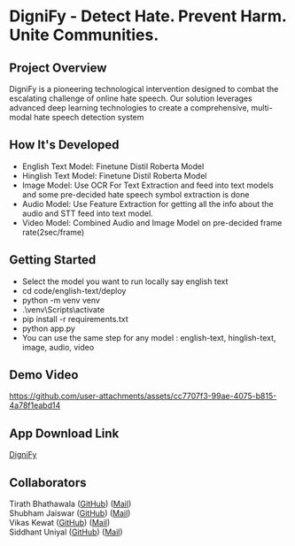 
# DigniFy - Detect Hate. Prevent Harm. Unite Communities.

## Project Overview
DigniFy is a pioneering technological intervention designed to combat the escalating challenge of online hate speech. Our solution leverages advanced deep learning technologies to create a comprehensive, multi-modal hate speech detection system

## How It's Developed
- English Text Model: Finetune Distil Roberta Model
- Hinglish Text Model: Finetune Distil Roberta Model
- Image Model: Use OCR For Text Extraction and feed into text models and some pre-decided hate speech symbol extraction is done
- Audio Model: Use Feature Extraction for getting all the info about the audio and STT feed into text model.
- Video Model: Combined Audio and Image Model on pre-decided frame rate(2sec/frame)

## Getting Started
- Select the model you want to run locally say english text
- cd code/english-text/deploy
- python -m venv venv
- .\venv\Scripts\activate
- pip install -r requirements.txt
- python app.py
- You can use the same step for any model : english-text, hinglish-text, image, audio, video

## Demo Video
https://github.com/user-attachments/assets/cc7707f3-99ae-4075-b815-4a78f1eabd14

## App Download Link
[DigniFy](https://drive.google.com/file/d/1DfEYDfwpJPDtAWncA0bgV9kCxFQ1-FXb/view)


## Collaborators
Tirath Bhathawala ([GitHub](https://github.com/Tirath5504)) ([Mail](mailto:tirath.bhathawala@gmail.com))
<br>
Shubham Jaiswar ([GitHub](https://github.com/shubhamjaiswar43)) ([Mail](mailto:shubhamjaiswar08@gmail.com))
<br>
Vikas Kewat ([GitHub](https://github.com/codesbyvikas)) ([Mail](mailto:vikaskewat025@gmail.com))
<br>
Siddhant Uniyal ([GitHub](https://github.com/siddhant-uniyal)) ([Mail](mailto:siddhantuniyal416@gmail.com))


